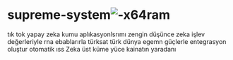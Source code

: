 # supreme-system![-x64ram](https://github.com/user-attachments/assets/020565cf-38f4-4aa7-8d45-57510260ad2f)
tık tok yapay zeka kumu aplıkasyonlsrımı zengin düşünce zeka işlev değerleriyle rna ebablarırla türksat türk dünya egemn güçlerle entegrasyon oluştur otomatik ıss 
Zeka üst küme yüce kainatın yaradanı 
